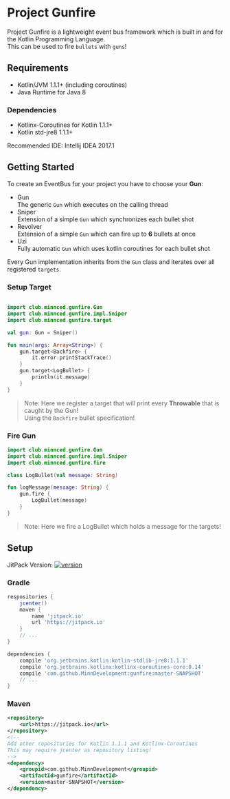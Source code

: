 # Project Gunfire

Project Gunfire is a lightweight event bus framework which is built in and for the Kotlin Programming Language.
<br>This can be used to fire `bullets` with `guns`!

## Requirements

- Kotlin/JVM 1.1.1+ (including coroutines)
- Java Runtime for Java 8

### Dependencies

- Kotlinx-Coroutines for Kotlin 1.1.1+
- Kotlin std-jre8 1.1.1+

Recommended IDE: Intellij IDEA 2017.1

## Getting Started

To create an EventBus for your project you have to choose your **Gun**:

- Gun
    <br>The generic `Gun` which executes on the calling thread
- Sniper
    <br>Extension of a simple `Gun` which synchronizes each bullet shot
- Revolver
    <br>Extension of a simple `Gun` which can fire up to **6** bullets at once
- Uzi
    <br>Fully automatic `Gun` which uses kotlin coroutines for each bullet shot

Every Gun implementation inherits from the `Gun` class and iterates over all registered `targets`.

### Setup Target

```kotlin

import club.minnced.gunfire.Gun
import club.minnced.gunfire.impl.Sniper
import club.minnced.gunfire.target

val gun: Gun = Sniper()

fun main(args: Array<String>) {
    gun.target<Backfire> {
        it.error.printStackTrace()
    }
    gun.target<LogBullet> {
        println(it.message)
    }
}
```

> Note: Here we register a target that will print every **Throwable** that is caught by the Gun!<br>
> Using the `Backfire` bullet specification!

### Fire Gun

```kotlin
import club.minnced.gunfire.Gun
import club.minnced.gunfire.impl.Sniper
import club.minnced.gunfire.fire

class LogBullet(val message: String)

fun logMessage(message: String) {
    gun.fire {
        LogBullet(message)
    }
}
```

> Note: Here we fire a LogBullet which holds a message for the targets!

## Setup

JitPack Version: [ ![version](https://jitpack.io/v/MinnDevelopment/Gunfire.svg) ](https://jitpack.io/#MinnDevelopment/Gunfire)

### Gradle

```gradle
respositories {
    jcenter()
    maven {
        name 'jitpack.io'
        url 'https://jitpack.io'
    }
    // ...
}

dependencies {
    compile 'org.jetbrains.kotlin:kotlin-stdlib-jre8:1.1.1'
    compile 'org.jetbrains.kotlinx:kotlinx-coroutines-core:0.14'
    compile 'com.github.MinnDevelopment:gunfire:master-SNAPSHOT'
    // ...
}
```

### Maven

```xml
<repository>
    <url>https://jitpack.io</url>
</repository>
<!-- 
Add other repositories for Kotlin 1.1.1 and Kotlinx-Coroutines
This may require jcenter as repository listing!
-->
<dependency>
    <groupid>com.github.MinnDevelopment</groupid>
    <artifactId>gunfire</artifactId>
    <version>master-SNAPSHOT</version>
</dependency>
```
